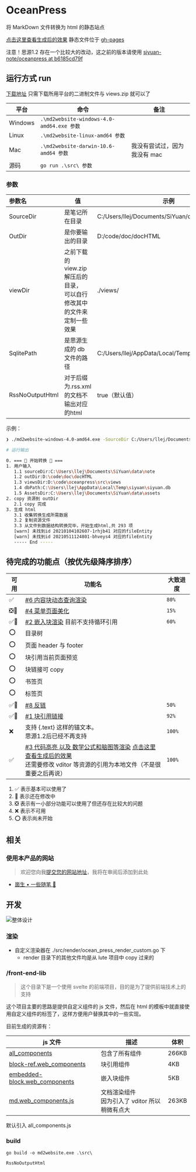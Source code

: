 # OceanPress

将 MarkDown 文件转换为 html 的静态站点

[点击这里查看生成后的效果](https://siyuan-note.github.io/oceanpress/) 静态文件位于 [gh-pages](https://github.com/siyuan-note/oceanpress/tree/gh-pages)

注意！思源1.2 存在一个比较大的改动，这之前的版本请使用 [siyuan-note/oceanpress at b6185cd79f](https://github.com/siyuan-note/oceanpress/tree/b6185cd79f0552698fad38b9ee7062c0abc3e1d7)

## 运行方式 run

[下载地址](https://github.com/siyuan-note/oceanpress/releases) 只需下载所用平台的二进制文件与 views.zip 就可以了


| 平台    | 命令                                      | 备注                         |
| --------- | ------------------------------------------- | ------------------------------ |
| Windows | `.\md2website-windows-4.0-amd64.exe 参数` |                              |
| Linux   | `.\md2website-linux-amd64 参数`           |                              |
| Mac     | `.\md2website-darwin-10.6-amd64 参数`     | 我没有尝试过，因为我没有 mac |
| 源码    | `go run .\src\ 参数`                      |                              |

### 参数


| 参数名          | 值                                                                           | 示例                                              |
| :---------------- | ------------------------------------------------------------------------------ | --------------------------------------------------- |
| SourceDir       | 是笔记所在目录                                                               | C:/Users/llej/Documents/SiYuan/data/note          |
| OutDir          | 是你要输出的目录                                                             | D:/code/doc/docHTML                               |
| viewDir         | 之前下载的 view.zip 解压后的目录，<br />可以自行修改其中的文件来定制一些效果 | ./views/                                          |
| SqlitePath      | 是思源生成的 db 文件的路径                                                   | C:/Users/llej/AppData/Local/Temp/siyuan/siyuan.db |
| RssNoOutputHtml | 对于后缀为.rss.xml的文档不输出对应的html                                     | true（默认值）                                    |

示例：

```bash
❯ ./md2website-windows-4.0-amd64.exe -SourceDir C:/Users/llej/Documents/SiYuan/data/note -OutDir D:/code/doc/docHTML -TemplateDir D:/code/oceanpress/src/views -SqlitePath C:/Users/llej/AppData/Local/Temp/siyuan/siyuan.db

# 运行输出

0. === 🛬 开始转换 🛫 ===
1. 用户输入
   1.1 sourceDir:C:\Users\llej\Documents\SiYuan\data\note
   1.2 outDir:D:\code\doc\docHTML
   1.3 viewsDir:D:\code\oceanpress\src\views
   1.4 dbPath:C:\Users\llej\AppData\Local\Temp\siyuan\siyuan.db
   1.5 AssetsDir:C:\Users\llej\Documents\SiYuan\data\assets
2. copy 资源到 outDir
   2.1 copy 完成
3. 生成 html
   3.1 收集转换生成所需数据
   3.2 复制资源文件
   3.3 从文件到数据结构转换完毕，开始生成html,共 293 项
   [warn] 未找到id 20210104102607-1rhjb41 对应的fileEntity
   [warn] 未找到id 20210511124801-bhveys4 对应的fileEntity
   ----- End -----

```

## 待完成的功能点（按优先级降序排序）


| 可用 | 功能名                                                                                                                                                                                                                                                                                                                             | 大致进度 |
| ------ | ------------------------------------------------------------------------------------------------------------------------------------------------------------------------------------------------------------------------------------------------------------------------------------------------------------------------------------ | ---------- |
| ✅   | [#6 内容块动态查询渲染](https://github.com/siyuan-note/oceanpress/issues/6)                                                                                                                                                                                                                                                        | `80%`    |
| ❎🔨 | [#4 菜单页面美化](https://github.com/siyuan-note/oceanpress/issues/4)                                                                                                                                                                                                                                                              | `15%`    |
| ✅🔨 | [#2 嵌入块渲染](https://github.com/siyuan-note/oceanpress/issues/2) 目前不支持循环引用                                                                                                                                                                                                                                             | `60%`    |
| ⭕   | 目录树                                                                                                                                                                                                                                                                                                                             |          |
| ⭕   | 页面 header 与 footer                                                                                                                                                                                                                                                                                                              |          |
| ⭕   | 块引用当前页面预览                                                                                                                                                                                                                                                                                                                 |          |
| ⭕   | 块链接可 copy                                                                                                                                                                                                                                                                                                                      |          |
| ⭕   | 书签页                                                                                                                                                                                                                                                                                                                             |          |
| ⭕   | 标签页                                                                                                                                                                                                                                                                                                                             |          |
| ✅🔨 | [#8 反链](https://github.com/siyuan-note/oceanpress/issues/8)                                                                                                                                                                                                                                                                      | `50%`    |
| ✅🔨 | [#1 块引用链接](https://github.com/siyuan-note/oceanpress/issues/1)                                                                                                                                                                                                                                                                | `92%`    |
| ❌   | 支持 {.text} 这样的锚文本。<br />思源1.2后已经不再支持                                                                                                                                                                                                                                                                             | `100%`   |
| ✅   | [#3 代码高亮 以及 数学公式和脑图等渲染](https://github.com/siyuan-note/oceanpress/issues/3) [点击这里查看生成后的效果](https://siyuan-note.github.io/oceanpress/Markdown%20%e4%bd%bf%e7%94%a8%e6%8c%87%e5%8d%97/3%20%e5%ae%8c%e6%95%b4%e7%a4%ba%e4%be%8b.html)<br />还需要修改 vditor 等资源的引用为本地文件（不是很重要之后再说） | `100%`   |

1. ✅ 表示基本可以使用了
2. 🔨 表示还在修改中
3. ❎ 表示有一小部分功能可以使用了但还存在比较大的问题
4. ❌ 表示不可用
5. ⭕ 表示尚未开始

## 相关

### 使用本产品的网站

> 欢迎您向我[提交您的网站地址](mailto:admin@shenzilong.cn)，我将在审阅后添加到此处

- [崮生 • 一些随笔 🎨](https://shenzilong.cn)

## 开发

![整体设计](./整体设计导图.png)

### 渲染

- 自定义渲染器在 ./src/render/ocean_press_render_custom.go 下
  - render 目录下的其他文件均是从 lute 项目中 copy 过来的

### /front-end-lib

> 这个目录下是一个使用 svelte 的前端项目，目的是为了提供前端技术上的支持

这个项目主要的思路是提供自定义组件的 js 文件，然后在 html 的模板中就直接使用自定义组件的标签了，这样方便用户替换其中的一些实现。

目前生成的资源有：


| js 文件                                                                                           | 描述                                              | 体积  |
| --------------------------------------------------------------------------------------------------- | --------------------------------------------------- | ------- |
| [all_components](./src/views/assets/front-end-lib/all_components.js)                               | 包含了所有组件                                    | 266KB |
| [block-ref.web_components](./src/views/assets/front-end-lib/block-ref.web_components.js)           | 块引用组件                                        | 4KB   |
| [embedded-block.web_components](./src/views/assets/front-end-lib/embedded-block.web_components.js) | 嵌入块组件                                        | 5KB   |
| [md.web_components.js](./src/views/assets/front-end-lib/md.web_components.js)                      | 文档渲染组件<br/>因为引入了 vditor 所以稍微有点大 | 263KB |

默认引入 all_components.js

### build

`go build -o md2website.exe .\src\`

```
RssNoOutputHtml
```
